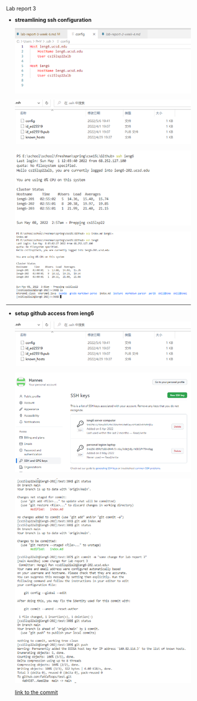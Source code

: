 Lab report 3

* **streamlining ssh configuration**

    ![.ssh](lab_report3_1_2.png) 
    
    ![.ssh](lab_report3_1_1.png)

    ![.ssh](lab_report3_1_3.png) 

    ![.ssh](lab_report3_1_4.png)

---

* **setup github access from ieng6**

    ![.ssh](lab_report3_1_1.png)

    ![.ssh](lab_report3_2_1.png)

    ![.ssh](lab_report3_2_2.png)

    [link to the commit](https://github.com/FatCaToops/test/commit/4aed2ba23a972867131515d9fa633f68a575ce10)